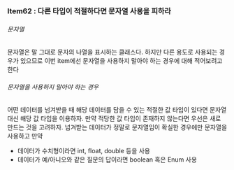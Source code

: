 ### Item62 : 다른 타입이 적절하다면 문자열 사용을 피하라

###### 문자열
문자열은 말 그대로 문자의 나열을 표시하는 클래스다. 하지만 다른 용도로 사용되는 경우가 있으므로 이번 item에선 문자열을 사용하지 말아야 하는 경우에 대해
적어보려고 한다

###### 문자열을 사용하지 말아야 하는 경우
어떤 데이터를 넘겨받을 때 해당 데이터를 담을 수 있는 적절한 값 타입이 있다면 문자열 대신 해당 값 타입을 이용하자.
만약 적당한 값 타입이 존재하지 않는다면 우선은 새로 만드는 것을 고려하자. 넘겨받는 데이터가 정말로 문자열임이 확실한 경우에만 문자열을 사용하고
만약  
- 데이터가 수치형이라면 int, float, double 등을 사용
- 데이터가 예/아니오와 같은 질문의 답이라면 boolean 혹은 Enum 사용

